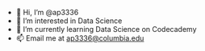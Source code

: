 - 👋 Hi, I’m @ap3336
- 👀 I’m interested in Data Science
- 🌱 I’m currently learning Data Science on Codecademy
- 📫 Email me at ap3336@columbia.edu

<!---
ap3336/ap3336 is a ✨ special ✨ repository because its `README.md` (this file) appears on your GitHub profile.
You can click the Preview link to take a look at your changes.
--->
